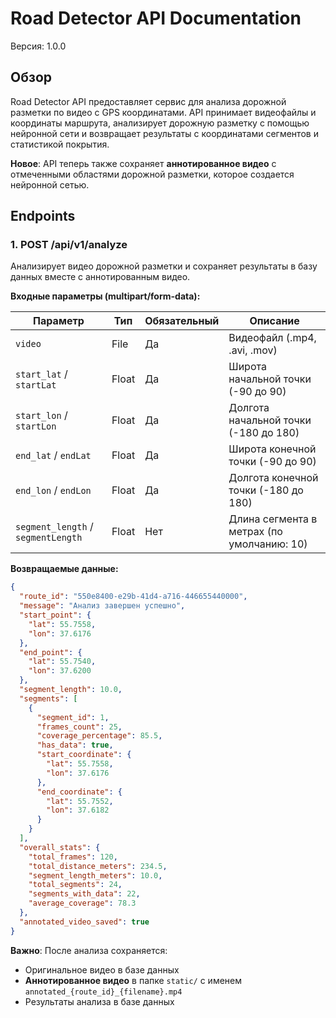# Road Detector API Documentation

Версия: 1.0.0

## Обзор

Road Detector API предоставляет сервис для анализа дорожной разметки по видео с GPS координатами. API принимает видеофайлы и координаты маршрута, анализирует дорожную разметку с помощью нейронной сети и возвращает результаты с координатами сегментов и статистикой покрытия.

**Новое**: API теперь также сохраняет **аннотированное видео** с отмеченными областями дорожной разметки, которое создается нейронной сетью.

## Endpoints

### 1. POST /api/v1/analyze

Анализирует видео дорожной разметки и сохраняет результаты в базу данных вместе с аннотированным видео.

**Входные параметры (multipart/form-data):**

| Параметр | Тип | Обязательный | Описание |
|----------|-----|--------------|----------|
| `video` | File | Да | Видеофайл (.mp4, .avi, .mov) |
| `start_lat` / `startLat` | Float | Да | Широта начальной точки (-90 до 90) |
| `start_lon` / `startLon` | Float | Да | Долгота начальной точки (-180 до 180) |
| `end_lat` / `endLat` | Float | Да | Широта конечной точки (-90 до 90) |
| `end_lon` / `endLon` | Float | Да | Долгота конечной точки (-180 до 180) |
| `segment_length` / `segmentLength` | Float | Нет | Длина сегмента в метрах (по умолчанию: 10) |

**Возвращаемые данные:**

```json
{
  "route_id": "550e8400-e29b-41d4-a716-446655440000",
  "message": "Анализ завершен успешно",
  "start_point": {
    "lat": 55.7558,
    "lon": 37.6176
  },
  "end_point": {
    "lat": 55.7540,
    "lon": 37.6200
  },
  "segment_length": 10.0,
  "segments": [
    {
      "segment_id": 1,
      "frames_count": 25,
      "coverage_percentage": 85.5,
      "has_data": true,
      "start_coordinate": {
        "lat": 55.7558,
        "lon": 37.6176
      },
      "end_coordinate": {
        "lat": 55.7552,
        "lon": 37.6182
      }
    }
  ],
  "overall_stats": {
    "total_frames": 120,
    "total_distance_meters": 234.5,
    "segment_length_meters": 10.0,
    "total_segments": 24,
    "segments_with_data": 22,
    "average_coverage": 78.3
  },
  "annotated_video_saved": true
}
```

**Важно**: После анализа сохраняется:
- Оригинальное видео в базе данных
- **Аннотированное видео** в папке `static/` с именем `annotated_{route_id}_{filename}.mp4`
- Результаты анализа в базе данных 